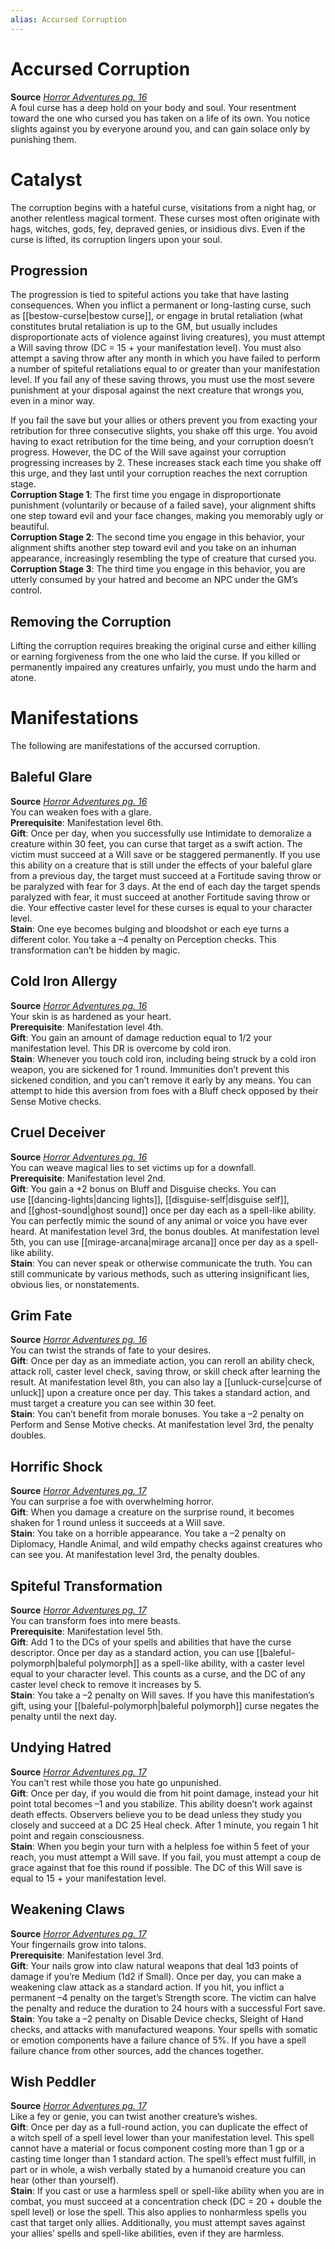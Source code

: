 ```yaml
---
alias: Accursed Corruption
---
```


# Accursed Corruption

**Source** [_Horror Adventures pg. 16_](http://paizo.com/products/btpy9n5a?Pathfinder-Roleplaying-Game-Horror-Adventures)  
A foul curse has a deep hold on your body and soul. Your resentment toward the one who cursed you has taken on a life of its own. You notice slights against you by everyone around you, and can gain solace only by punishing them.  

# Catalyst

The corruption begins with a hateful curse, visitations from a night hag, or another relentless magical torment. These curses most often originate with hags, witches, gods, fey, depraved genies, or insidious divs. Even if the curse is lifted, its corruption lingers upon your soul.  

## Progression

The progression is tied to spiteful actions you take that have lasting consequences. When you inflict a permanent or long-lasting curse, such as [[bestow-curse|bestow curse]], or engage in brutal retaliation (what constitutes brutal retaliation is up to the GM, but usually includes disproportionate acts of violence against living creatures), you must attempt a Will saving throw (DC = 15 + your manifestation level). You must also attempt a saving throw after any month in which you have failed to perform a number of spiteful retaliations equal to or greater than your manifestation level. If you fail any of these saving throws, you must use the most severe punishment at your disposal against the next creature that wrongs you, even in a minor way.  
  
If you fail the save but your allies or others prevent you from exacting your retribution for three consecutive slights, you shake off this urge. You avoid having to exact retribution for the time being, and your corruption doesn’t progress. However, the DC of the Will save against your corruption progressing increases by 2. These increases stack each time you shake off this urge, and they last until your corruption reaches the next corruption stage.  
**Corruption Stage 1**: The first time you engage in disproportionate punishment (voluntarily or because of a failed save), your alignment shifts one step toward evil and your face changes, making you memorably ugly or beautiful.  
**Corruption Stage 2**: The second time you engage in this behavior, your alignment shifts another step toward evil and you take on an inhuman appearance, increasingly resembling the type of creature that cursed you.  
**Corruption Stage 3**: The third time you engage in this behavior, you are utterly consumed by your hatred and become an NPC under the GM’s control.  

## Removing the Corruption

Lifting the corruption requires breaking the original curse and either killing or earning forgiveness from the one who laid the curse. If you killed or permanently impaired any creatures unfairly, you must undo the harm and atone.  

# Manifestations

The following are manifestations of the accursed corruption.  

## Baleful Glare

**Source** [_Horror Adventures pg. 16_](http://paizo.com/products/btpy9n5a?Pathfinder-Roleplaying-Game-Horror-Adventures)  
You can weaken foes with a glare.  
**Prerequisite**: Manifestation level 6th.  
**Gift**: Once per day, when you successfully use Intimidate to demoralize a creature within 30 feet, you can curse that target as a swift action. The victim must succeed at a Will save or be staggered permanently. If you use this ability on a creature that is still under the effects of your baleful glare from a previous day, the target must succeed at a Fortitude saving throw or be paralyzed with fear for 3 days. At the end of each day the target spends paralyzed with fear, it must succeed at another Fortitude saving throw or die. Your effective caster level for these curses is equal to your character level.  
**Stain**: One eye becomes bulging and bloodshot or each eye turns a different color. You take a –4 penalty on Perception checks. This transformation can’t be hidden by magic.  

## Cold Iron Allergy

**Source** [_Horror Adventures pg. 16_](http://paizo.com/products/btpy9n5a?Pathfinder-Roleplaying-Game-Horror-Adventures)  
Your skin is as hardened as your heart.  
**Prerequisite**: Manifestation level 4th.  
**Gift**: You gain an amount of damage reduction equal to 1/2 your manifestation level. This DR is overcome by cold iron.  
**Stain**: Whenever you touch cold iron, including being struck by a cold iron weapon, you are sickened for 1 round. Immunities don’t prevent this sickened condition, and you can’t remove it early by any means. You can attempt to hide this aversion from foes with a Bluff check opposed by their Sense Motive checks.  

## Cruel Deceiver

**Source** [_Horror Adventures pg. 16_](http://paizo.com/products/btpy9n5a?Pathfinder-Roleplaying-Game-Horror-Adventures)  
You can weave magical lies to set victims up for a downfall.  
**Prerequisite**: Manifestation level 2nd.  
**Gift**: You gain a +2 bonus on Bluff and Disguise checks. You can use [[dancing-lights|dancing lights]], [[disguise-self|disguise self]], and [[ghost-sound|ghost sound]] once per day each as a spell-like ability. You can perfectly mimic the sound of any animal or voice you have ever heard. At manifestation level 3rd, the bonus doubles. At manifestation level 5th, you can use [[mirage-arcana|mirage arcana]] once per day as a spell-like ability.  
**Stain**: You can never speak or otherwise communicate the truth. You can still communicate by various methods, such as uttering insignificant lies, obvious lies, or nonstatements.  

## Grim Fate

**Source** [_Horror Adventures pg. 16_](http://paizo.com/products/btpy9n5a?Pathfinder-Roleplaying-Game-Horror-Adventures)  
You can twist the strands of fate to your desires.  
**Gift**: Once per day as an immediate action, you can reroll an ability check, attack roll, caster level check, saving throw, or skill check after learning the result. At manifestation level 8th, you can also lay a [[unluck-curse|curse of unluck]] upon a creature once per day. This takes a standard action, and must target a creature you can see within 30 feet.  
**Stain**: You can’t benefit from morale bonuses. You take a –2 penalty on Perform and Sense Motive checks. At manifestation level 3rd, the penalty doubles.  

## Horrific Shock

**Source** [_Horror Adventures pg. 17_](http://paizo.com/products/btpy9n5a?Pathfinder-Roleplaying-Game-Horror-Adventures)  
You can surprise a foe with overwhelming horror.  
**Gift**: When you damage a creature on the surprise round, it becomes shaken for 1 round unless it succeeds at a Will save.  
**Stain**: You take on a horrible appearance. You take a –2 penalty on Diplomacy, Handle Animal, and wild empathy checks against creatures who can see you. At manifestation level 3rd, the penalty doubles.  

## Spiteful Transformation

**Source** [_Horror Adventures pg. 17_](http://paizo.com/products/btpy9n5a?Pathfinder-Roleplaying-Game-Horror-Adventures)  
You can transform foes into mere beasts.  
**Prerequisite**: Manifestation level 5th.  
**Gift**: Add 1 to the DCs of your spells and abilities that have the curse descriptor. Once per day as a standard action, you can use [[baleful-polymorph|baleful polymorph]] as a spell-like ability, with a caster level equal to your character level. This counts as a curse, and the DC of any caster level check to remove it increases by 5.  
**Stain**: You take a –2 penalty on Will saves. If you have this manifestation’s gift, using your [[baleful-polymorph|baleful polymorph]] curse negates the penalty until the next day.  

## Undying Hatred

**Source** [_Horror Adventures pg. 17_](http://paizo.com/products/btpy9n5a?Pathfinder-Roleplaying-Game-Horror-Adventures)  
You can’t rest while those you hate go unpunished.  
**Gift**: Once per day, if you would die from hit point damage, instead your hit point total becomes –1 and you stabilize. This ability doesn’t work against death effects. Observers believe you to be dead unless they study you closely and succeed at a DC 25 Heal check. After 1 minute, you regain 1 hit point and regain consciousness.  
**Stain**: When you begin your turn with a helpless foe within 5 feet of your reach, you must attempt a Will save. If you fail, you must attempt a coup de grace against that foe this round if possible. The DC of this Will save is equal to 15 + your manifestation level.  

## Weakening Claws

**Source** [_Horror Adventures pg. 17_](http://paizo.com/products/btpy9n5a?Pathfinder-Roleplaying-Game-Horror-Adventures)  
Your fingernails grow into talons.  
**Prerequisite**: Manifestation level 3rd.  
**Gift**: Your nails grow into claw natural weapons that deal 1d3 points of damage if you’re Medium (1d2 if Small). Once per day, you can make a weakening claw attack as a standard action. If you hit, you inflict a permanent –4 penalty on the target’s Strength score. The victim can halve the penalty and reduce the duration to 24 hours with a successful Fort save.  
**Stain**: You take a –2 penalty on Disable Device checks, Sleight of Hand checks, and attacks with manufactured weapons. Your spells with somatic or emotion components have a failure chance of 5%. If you have a spell failure chance from other sources, add the chances together.  

## Wish Peddler

**Source** [_Horror Adventures pg. 17_](http://paizo.com/products/btpy9n5a?Pathfinder-Roleplaying-Game-Horror-Adventures)  
Like a fey or genie, you can twist another creature’s wishes.  
**Gift**: Once per day as a full-round action, you can duplicate the effect of a witch spell of a spell level lower than your manifestation level. This spell cannot have a material or focus component costing more than 1 gp or a casting time longer than 1 standard action. The spell’s effect must fulfill, in part or in whole, a wish verbally stated by a humanoid creature you can hear (other than yourself).  
**Stain**: If you cast or use a harmless spell or spell-like ability when you are in combat, you must succeed at a concentration check (DC = 20 + double the spell level) or lose the spell. This also applies to nonharmless spells you cast that target only allies. Additionally, you must attempt saves against your allies’ spells and spell-like abilities, even if they are harmless.
